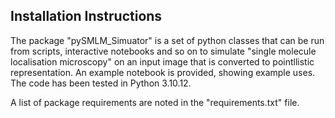 ## Installation Instructions

The package "pySMLM_Simuator" is a set of python classes that can be run from scripts, interactive notebooks and so on to simulate "single molecule localisation microscopy" on an input image that is converted to pointllistic representation. An example notebook is provided, showing example uses. The code has been tested in Python 3.10.12.

A list of package requirements are noted in the "requirements.txt" file.
